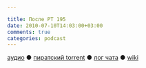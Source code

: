```yaml
---

title: После РТ 195
date: 2010-07-10T14:03:00+03:00
comments: true
categories: podcast
---
```

[аудио](http://cdn.radio-t.com/rt195post.mp3) ● [пиратский torrent](http://pirates.radio-t.com/torrents/rt195post.mp3.torrent) ● [лог чата](http://chat.radio-t.com/logs/radio-t-195.html) ● [wiki](http://wiki.radio-t.com/%D0%9F%D0%BE%D1%81%D0%BB%D0%B5_%D0%A0%D0%A2_195)<audio src="http://cdn.radio-t.com/rt195post.mp3" preload="none">
